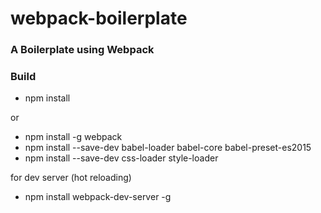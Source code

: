 # webpack-boilerplate
### A Boilerplate using Webpack

### Build

- npm install 

or


- npm install -g webpack
- npm install --save-dev babel-loader babel-core babel-preset-es2015
- npm install --save-dev css-loader style-loader

for dev server (hot reloading)

- npm install webpack-dev-server -g
